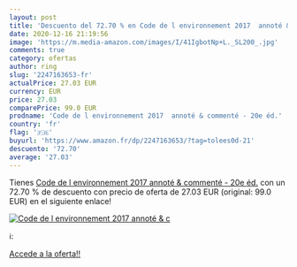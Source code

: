 ```yaml
---
layout: post
title: 'Descuento del 72.70 % en Code de l environnement 2017  annoté & c'
date: 2020-12-16 21:19:56
image: 'https://m.media-amazon.com/images/I/41IgbotNp+L._SL200_.jpg'
comments: true
category: ofertas
author: ring
slug: '2247163653-fr'
actualPrice: 27.03 EUR
currency: EUR
price: 27.03
comparePrice: 99.0 EUR
prodname: 'Code de l environnement 2017  annoté & commenté - 20e éd.'
country: 'fr'
flag: '🇫🇷'
buyurl: 'https://www.amazon.fr/dp/2247163653/?tag=tolees0d-21'
descuento: '72.70'
average: '27.03'
---
```


Tienes [Code de l environnement 2017  annoté & commenté - 20e éd.](https://www.amazon.fr/dp/2247163653/?tag=tolees0d-21) con un 72.70 % de descuento con precio de oferta de 27.03 EUR (original: 99.0 EUR) en el siguiente enlace!

[![Code de l environnement 2017  annoté & c](https://m.media-amazon.com/images/I/41IgbotNp+L._SL200_.jpg)](https://www.amazon.fr/dp/2247163653/?tag=tolees0d-21)

ℹ️:


[Accede a la oferta!!](https://www.amazon.fr/dp/2247163653/?tag=tolees0d-21)
